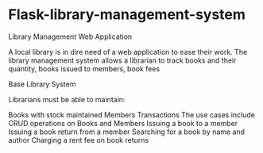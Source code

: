 # Flask-library-management-system
Library Management Web Application

A local library is in dire need of a web application to ease their work. The library management system allows a librarian to track books and their quantity, books issued to members, book fees

Base Library System

Librarians must be able to maintain:

Books with stock maintained
Members
Transactions
The use cases include  CRUD operations on Books and Members
Issuing a book to a member
Issuing a book return from a member
Searching for a book by name and author
Charging a rent fee on book returns
